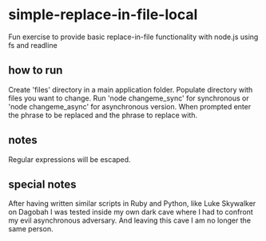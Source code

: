 # simple-replace-in-file-local
Fun exercise to provide basic replace-in-file functionality with node.js using fs and readline

## how to run
Create 'files' directory in a main application folder. Populate directory with files you want to change.
Run 'node changeme_sync' for synchronous or 'node changeme_async' for asynchronous version.
When prompted enter the phrase to be replaced and the phrase to replace with.

## notes
Regular expressions will be escaped.

## special notes
After having written similar scripts in Ruby and Python, like Luke Skywalker on Dagobah I was tested inside my own dark cave where I had to confront my evil asynchronous adversary. And leaving this cave I am no longer the same person.




